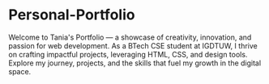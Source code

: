 # Personal-Portfolio
Welcome to Tania's Portfolio — a showcase of creativity, innovation, and passion for web development. As a BTech CSE student at IGDTUW, I thrive on crafting impactful projects, leveraging HTML, CSS, and design tools. Explore my journey, projects, and the skills that fuel my growth in the digital space.
